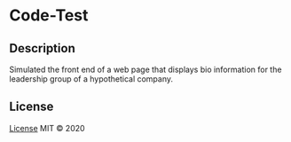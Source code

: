 # Code-Test

## Description

Simulated the front end of a web page that displays bio information for the leadership group of a hypothetical company.

## License

[License](LICENSE)
MIT &copy; 2020
